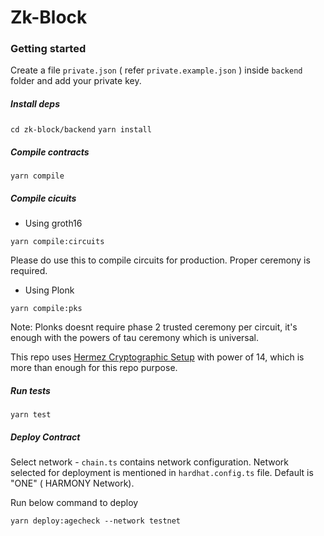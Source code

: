 # Zk-Block

### Getting started

Create a file `private.json` ( refer `private.example.json` ) inside `backend` folder and add your private key.

##### Install deps

`cd zk-block/backend`
`yarn install`

##### Compile contracts

`yarn compile`

##### Compile cicuits

- Using groth16

`yarn compile:circuits`

Please do use this to compile circuits for production. Proper ceremony is required.

- Using Plonk

`yarn compile:pks`

Note: Plonks doesnt require phase 2 trusted ceremony per circuit, it's enough with the powers of tau ceremony which is universal.

This repo uses [Hermez Cryptographic Setup](https://blog.hermez.io/hermez-cryptographic-setup/) with power of 14, which is more than enough for this repo purpose.

##### Run tests

`yarn test`

##### Deploy Contract

Select network - `chain.ts` contains network configuration. Network selected for deployment is mentioned in `hardhat.config.ts` file. Default is "ONE" ( HARMONY Network).

Run below command to deploy

`yarn deploy:agecheck --network testnet`
